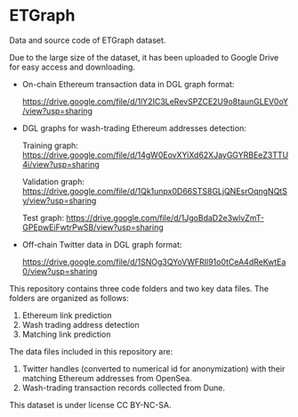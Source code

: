 # ETGraph
Data and source code of ETGraph dataset.

Due to the large size of the dataset, it has been uploaded to Google Drive for easy access and downloading.

- On-chain Ethereum transaction data in DGL graph format:
  
  https://drive.google.com/file/d/1lY2IC3LeRevSPZCE2U9o8taunGLEV0oY/view?usp=sharing 
- DGL graphs for wash-trading Ethereum addresses detection:

  Training graph: https://drive.google.com/file/d/14gW0EovXYiXd62XJayGGYRBEeZ3TTU4i/view?usp=sharing

  Validation graph: https://drive.google.com/file/d/1Qk1unpx0D66STS8GLjQNEsrOqngNQtSy/view?usp=sharing

  Test graph: https://drive.google.com/file/d/1JgoBdaD2e3wlvZmT-GPEpwEiFwtrPwSB/view?usp=sharing
- Off-chain Twitter data in DGL graph format:

  https://drive.google.com/file/d/1SNOg3QYoVWFRIl91o0tCeA4dReKwtEa0/view?usp=sharing



This repository contains three code folders and two key data files. The folders are organized as follows:

1. Ethereum link prediction
2. Wash trading address detection
3. Matching link prediction

The data files included in this repository are:

1. Twitter handles (converted to numerical id for anonymization) with their matching Ethereum addresses from OpenSea. 
2. Wash-trading transaction records collected from Dune.

This dataset is under license CC BY-NC-SA.
